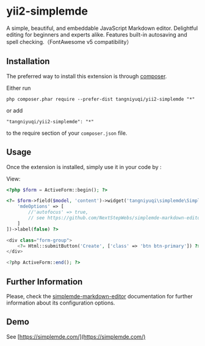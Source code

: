 yii2-simplemde
==============================
A simple, beautiful, and embeddable JavaScript Markdown editor. Delightful editing for beginners and experts alike. Features built-in autosaving and spell checking.（FontAwesome v5 compatibility）

Installation
------------

The preferred way to install this extension is through [composer](http://getcomposer.org/download/).

Either run

```
php composer.phar require --prefer-dist tangniyuqi/yii2-simplemde "*"
```

or add

```
"tangniyuqi/yii2-simplemde": "*"
```

to the require section of your `composer.json` file.


Usage
-----

Once the extension is installed, simply use it in your code by :

View:

```php
<?php $form = ActiveForm::begin(); ?>

<?= $form->field($model, 'content')->widget('tangniyuqi\simplemde\SimpleMDE', [
    'mdeOptions' => [
        //'autofocus' => true,
        // see https://github.com/NextStepWebs/simplemde-markdown-editor
    ]
])->label(false) ?>

<div class="form-group">
    <?= Html::submitButton('Create', ['class' => 'btn btn-primary']) ?>
</div>

<?php ActiveForm::end(); ?>
```
Further Information
-------------------
Please, check the [simplemde-markdown-editor](https://github.com/NextStepWebs/simplemde-markdown-editor/) documentation for further information about its configuration options.

Demo
-------------------
See [https://simplemde.com/](https://simplemde.com/)
